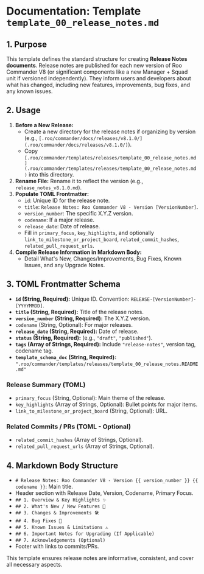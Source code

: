 # Documentation: Template `template_00_release_notes.md`

## 1. Purpose

This template defines the standard structure for creating **Release Notes documents**. Release notes are published for each new version of Roo Commander V8 (or significant components like a new Manager + Squad unit if versioned independently). They inform users and developers about what has changed, including new features, improvements, bug fixes, and any known issues.

## 2. Usage

1.  **Before a New Release:**
    *   Create a new directory for the release notes if organizing by version (e.g., `[.roo/commander/docs/releases/v8.1.0/](.roo/commander/docs/releases/v8.1.0/)`).
    *   Copy `[.roo/commander/templates/releases/template_00_release_notes.md](.roo/commander/templates/releases/template_00_release_notes.md)` into this directory.
2.  **Rename File:** Rename it to reflect the version (e.g., `release_notes_v8.1.0.md`).
3.  **Populate TOML Frontmatter:**
    *   `id`: Unique ID for the release note.
    *   `title`: `Release Notes: Roo Commander V8 - Version [VersionNumber]`.
    *   `version_number`: The specific X.Y.Z version.
    *   `codename`: If a major release.
    *   `release_date`: Date of release.
    *   Fill in `primary_focus`, `key_highlights`, and optionally `link_to_milestone_or_project_board`, `related_commit_hashes`, `related_pull_request_urls`.
4.  **Compile Release Information in Markdown Body:**
    *   Detail What's New, Changes/Improvements, Bug Fixes, Known Issues, and any Upgrade Notes.

## 3. TOML Frontmatter Schema

*   **`id` (String, Required):** Unique ID. Convention: `RELEASE-[VersionNumber]-[YYYYMMDD]`.
*   **`title` (String, Required):** Title of the release notes.
*   **`version_number` (String, Required):** The X.Y.Z version.
*   `codename` (String, Optional): For major releases.
*   **`release_date` (String, Required):** Date of release.
*   **`status` (String, Required):** (e.g., `"draft"`, `"published"`).
*   **`tags` (Array of Strings, Required):** Include `"release-notes"`, version tag, codename tag.
*   **`template_schema_doc` (String, Required):** `".roo/commander/templates/releases/template_00_release_notes.README.md"`

### Release Summary (TOML)

*   `primary_focus` (String, Optional): Main theme of the release.
*   `key_highlights` (Array of Strings, Optional): Bullet points for major items.
*   `link_to_milestone_or_project_board` (String, Optional): URL.

### Related Commits / PRs (TOML - Optional)

*   `related_commit_hashes` (Array of Strings, Optional).
*   `related_pull_request_urls` (Array of Strings, Optional).

## 4. Markdown Body Structure

*   `# Release Notes: Roo Commander V8 - Version {{ version_number }} {{ codename }}`: Main title.
*   Header section with Release Date, Version, Codename, Primary Focus.
*   `## 1. Overview & Key Highlights ✨`
*   `## 2. What's New / New Features 🚀`
*   `## 3. Changes & Improvements 🛠️`
*   `## 4. Bug Fixes 🐞`
*   `## 5. Known Issues & Limitations ⚠️`
*   `## 6. Important Notes for Upgrading (If Applicable)`
*   `## 7. Acknowledgements (Optional)`
*   Footer with links to commits/PRs.

This template ensures release notes are informative, consistent, and cover all necessary aspects.